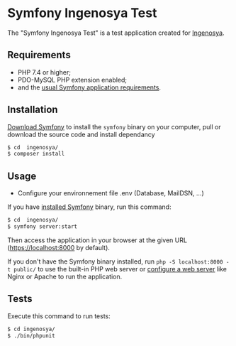 Symfony Ingenosya Test
========================

The "Symfony Ingenosya Test" is a test application created for [Ingenosya][1].

Requirements
------------

  * PHP 7.4 or higher;
  * PDO-MySQL PHP extension enabled;
  * and the [usual Symfony application requirements][2].

Installation
------------

[Download Symfony][4] to install the `symfony` binary on your computer, pull or download the source code and install dependancy

```bash
$ cd  ingenosya/
$ composer install
```

Usage
-----
- Configure your environnement file .env (Database, MailDSN, ...)

If you have [installed Symfony][4] binary, run this command:

```bash
$ cd  ingenosya/
$ symfony server:start
```

Then access the application in your browser at the given URL (<https://localhost:8000> by default).

If you don't have the Symfony binary installed, run `php -S localhost:8000 -t public/`
to use the built-in PHP web server or [configure a web server][3] like Nginx or
Apache to run the application.

Tests
-----

Execute this command to run tests:

```bash
$ cd ingenosya/
$ ./bin/phpunit
```

[1]: https://www.ingenosya.com/
[2]: https://symfony.com/doc/current/reference/requirements.html
[3]: https://symfony.com/doc/current/cookbook/configuration/web_server_configuration.html
[4]: https://symfony.com/download
